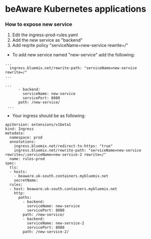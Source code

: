 # beAware Kubernetes applications
### How to expose new service
1. Edit the ingress-prod-rules.yaml
2. Add the new service as "backend"
3. Add reqrite policy "serviceName=new-service rewrite=/"

  * To add new service named "new-service" add the following:
  ```
  ...
    ingress.bluemix.net/rewrite-path: "serviceName=new-service rewrite=/"
  ...

  ...
        - backend:
          serviceName: new-service
          servicePort: 8080
        path: /new-service/
   ...
  
  ```
  
  * Your ingress should be as following:
  
```
apiVersion: extensions/v1beta1
kind: Ingress
metadata:
  namespace: prod
  annotations:
    ingress.bluemix.net/redirect-to-https: "true"
    ingress.bluemix.net/rewrite-path: "serviceName=new-service rewrite=/;serviceName=new-service-2 rewrite=/"
  name: rules-prod
spec:
  tls:
  - hosts:
    - beaware.uk-south.containers.mybluemix.net
    secretName: 
  rules:
  - host: beaware.uk-south.containers.mybluemix.net
    http:
      paths:
        - backend:
          serviceName: new-service
          servicePort: 8080
        path: /new-service/
        - backend:
          serviceName: new-service-2
          servicePort: 8080
        path: /new-service-2/

```
